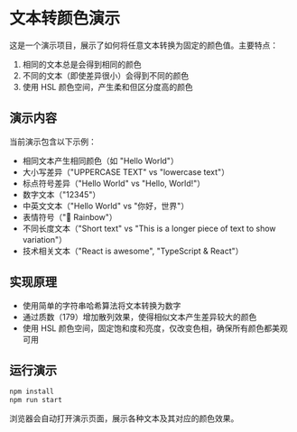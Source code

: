 # 文本转颜色演示

这是一个演示项目，展示了如何将任意文本转换为固定的颜色值。主要特点：

1. 相同的文本总是会得到相同的颜色
2. 不同的文本（即使差异很小）会得到不同的颜色
3. 使用 HSL 颜色空间，产生柔和但区分度高的颜色

## 演示内容

当前演示包含以下示例：

- 相同文本产生相同颜色（如 "Hello World"）
- 大小写差异（"UPPERCASE TEXT" vs "lowercase text"）
- 标点符号差异（"Hello World" vs "Hello, World!"）
- 数字文本（"12345"）
- 中英文文本（"Hello World" vs "你好，世界"）
- 表情符号（"🌈 Rainbow"）
- 不同长度文本（"Short text" vs "This is a longer piece of text to show variation"）
- 技术相关文本（"React is awesome", "TypeScript & React"）

## 实现原理

- 使用简单的字符串哈希算法将文本转换为数字
- 通过质数（179）增加散列效果，使得相似文本产生差异较大的颜色
- 使用 HSL 颜色空间，固定饱和度和亮度，仅改变色相，确保所有颜色都美观可用

## 运行演示

```bash
npm install
npm run start
```

浏览器会自动打开演示页面，展示各种文本及其对应的颜色效果。

